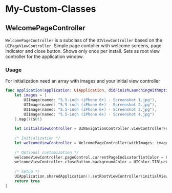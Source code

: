 # My-Custom-Classes

## WelcomePageController

`WelcomePageController` is a subclass of the `UIViewController` based on the `UIPageViewController`. Simple page contoller with welcome screens, page indicator and close button.
Shows only once per install. Sets as root view controller for the application window.

### Usage

For initialization need an array with images and your initial view controller

``` swift
func application(application: UIApplication, didFinishLaunchingWithOptions launchOptions: [NSObject: AnyObject]?) -> Bool {
    let images = [
        UIImage(named: "5.5-inch (iPhone 6+) - Screenshot 1.jpg"),
        UIImage(named: "5.5-inch (iPhone 6+) - Screenshot 2.jpg"),
        UIImage(named: "5.5-inch (iPhone 6+) - Screenshot 3.jpg"),
        UIImage(named: "5.5-inch (iPhone 6+) - Screenshot 4.jpg")
    ].map(){$0!}
    
    let initialViewController = UINavigationController.viewControllerFromStoryboard("InitialNavigationViewController")
    
    /* Initialization */
    let welcomeViewController = WelcomePageController(withImages: images)
    
    /* Optional customization */
    welcomeViewController.pageControl.currentPageIndicatorTintColor = UIColor.TIBrightBlueColor()
    welcomeViewController.closeButton.backgroundColor = UIColor.TIBlueColor()
    
    /* Setup */
    UIApplication.sharedApplication().setRootViewController(initialViewController, withWelcomePageController: welcomeViewController)
    return true
}
```
